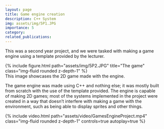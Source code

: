 ```yaml
---
layout: page
title: Game engine creation
description: C++ System
img: assets/img/5P1.JPG
importance: 5
category:
related_publications:
---
```


This was a second year project, and we were tasked with making a game engine using a template provided by the lecturer.

<div class="row">
    <div class="col-sm mt-3 mt-md-0">
        {% include figure.html path="assets/img/5P2.JPG" title="The game" class="img-fluid rounded z-depth-1" %}
    </div>
</div>
<div class="caption">
    This image showcases the 2D game made with the engine.
</div>

The game engine was made using C++ and nothing else; it was mostly built from scratch with the use of the template provided. The engine is capable of making 2D games; most of the systems implemented in the project were created in a way that doesn’t interfere with making a game with the environment, such as being able to display sprites and other things.

<div class="row mt-3">
    <div class="col-sm mt-3 mt-md-0">
        {% include video.html path="assets/video/GamesEngineProject.mp4" class="img-fluid rounded z-depth-1" controls=true autoplay=true %}
    </div>
</div>